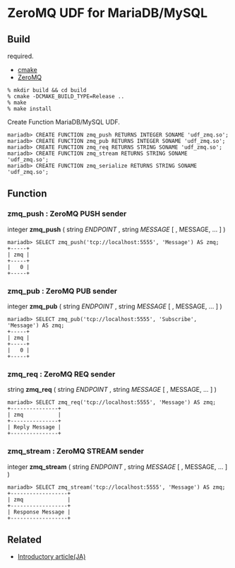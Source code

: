 # ZeroMQ UDF for MariaDB/MySQL

## Build

required.

* [cmake](http://www.cmake.org)
* [ZeroMQ](http://zeromq.org)

```
% mkdir build && cd build
% cmake -DCMAKE_BUILD_TYPE=Release ..
% make
% make install
```

Create Function MariaDB/MySQL UDF.

```
mariadb> CREATE FUNCTION zmq_push RETURNS INTEGER SONAME 'udf_zmq.so';
mariadb> CREATE FUNCTION zmq_pub RETURNS INTEGER SONAME 'udf_zmq.so';
mariadb> CREATE FUNCTION zmq_req RETURNS STRING SONAME 'udf_zmq.so';
mariadb> CREATE FUNCTION zmq_stream RETURNS STRING SONAME 'udf_zmq.so';
mariadb> CREATE FUNCTION zmq_serialize RETURNS STRING SONAME 'udf_zmq.so';
```

<!--
mariadb> SELECT * FROM `mysql`.`func`;
+---------------+-----+------------+----------+
| name          | ret | dl         | type     |
+---------------+-----+------------+----------+
| zmq_push      |   2 | udf_zmq.so | function |
| zmq_pub       |   2 | udf_zmq.so | function |
| zmq_req       |   0 | udf_zmq.so | function |
| zmq_stream    |   0 | udf_zmq.so | function |
| zmq_serialize |   0 | udf_zmq.so | function |
+---------------+-----+------------+----------+
-->

## Function

### zmq\_push : ZeroMQ PUSH sender

integer **zmq\_push** ( string _ENDPOINT_ , string _MESSAGE_ [ , MESSAGE, ... ] )

```
mariadb> SELECT zmq_push('tcp://localhost:5555', 'Message') AS zmq;
+-----+
| zmq |
+-----+
|   0 |
+-----+
```

### zmq\_pub : ZeroMQ PUB sender

integer **zmq\_pub** ( string _ENDPOINT_ , string _MESSAGE_ [ , MESSAGE, ... ] )

```
mariadb> SELECT zmq_pub('tcp://localhost:5555', 'Subscribe', 'Message') AS zmq;
+-----+
| zmq |
+-----+
|   0 |
+-----+
```

### zmq\_req : ZeroMQ REQ sender

string **zmq\_req** ( string _ENDPOINT_ , string _MESSAGE_ [ , MESSAGE, ... ] )

```
mariadb> SELECT zmq_req('tcp://localhost:5555', 'Message') AS zmq;
+---------------+
| zmq           |
+---------------+
| Reply Message |
+---------------+
```

### zmq\_stream : ZeroMQ STREAM sender

integer **zmq\_stream** ( string _ENDPOINT_ , string _MESSAGE_ [ , MESSAGE, ... ] )

```
mariadb> SELECT zmq_stream('tcp://localhost:5555', 'Message') AS zmq;
+------------------+
| zmq              |
+------------------+
| Response Message |
+------------------+
```

<!--
SELECT zmq_stream('tcp://127.0.0.1:80', "GET / HTTP/1.1\r\nHost:localhost\r\n\r\n");
SELECT zmq_stream('tcp://127.0.0.1:80', "POST / HTTP/1.1\r\nHost:localhost\r\nContent-Type:application/x-www-form-urlencoded\r\nContent-Length:9\r\n\r\ntest=hoge\r\n") as zmq;
-->

## Related

* [Introductory article(JA)](http://hiden.samurai-factory.jp/mysql/udf_zmq/)
